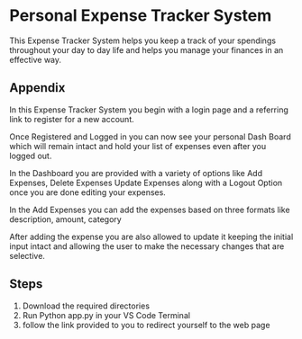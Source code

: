 
# Personal Expense Tracker System

This Expense Tracker System helps you keep a track of your spendings throughout your day to day life and helps you manage your finances in an effective way.


## Appendix

In this Expense Tracker System you begin with a login page and a referring link to register for a new account.

Once Registered and Logged in you can now see your personal Dash Board which will remain intact and hold your list of expenses even after you logged out.

In the Dashboard you are provided with a variety of options like Add Expenses, Delete Expenses Update Expenses along with a Logout Option once you are done editing your expenses.

In the Add Expenses you can add the expenses based on three formats like description, amount, category

After adding the expense you are also allowed to update it keeping the initial input intact and allowing the user to make the necessary changes that are selective.






## Steps

1. Download the required directories
2. Run Python app.py in your VS Code Terminal
3. follow the link provided to you to redirect yourself to the web page